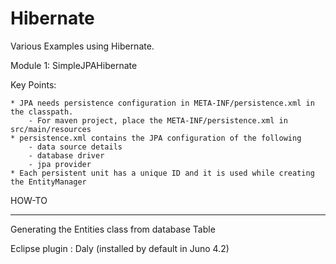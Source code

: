 Hibernate
=========

Various Examples using Hibernate.


Module 1: SimpleJPAHibernate

Key Points:

    * JPA needs persistence configuration in META-INF/persistence.xml in the classpath.
        - For maven project, place the META-INF/persistence.xml in src/main/resources
    * persistence.xml contains the JPA configuration of the following
        - data source details
        - database driver
        - jpa provider
    * Each persistent unit has a unique ID and it is used while creating the EntityManager



HOW-TO
*******

Generating the Entities class from database Table

Eclipse plugin : Daly (installed by default in Juno 4.2)